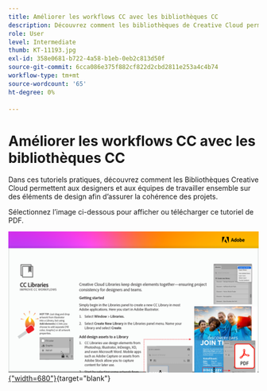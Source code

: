 ```yaml
---
title: Améliorer les workflows CC avec les bibliothèques CC
description: Découvrez comment les bibliothèques de Creative Cloud permettent de rassembler les éléments de conception et d’assurer ainsi la cohérence du projet pour les designers et les équipes
role: User
level: Intermediate
thumb: KT-11193.jpg
exl-id: 358e0681-b722-4a58-b1eb-0eb2c813d50f
source-git-commit: 6cca086e375f882cf822d2cbd2811e253a4c4b74
workflow-type: tm+mt
source-wordcount: '65'
ht-degree: 0%

---
```


# Améliorer les workflows CC avec les bibliothèques CC

Dans ces tutoriels pratiques, découvrez comment les Bibliothèques Creative Cloud permettent aux designers et aux équipes de travailler ensemble sur des éléments de design afin d’assurer la cohérence des projets.

Sélectionnez l’image ci-dessous pour afficher ou télécharger ce tutoriel de PDF.

[![Image de la première page du tutoriel](assets/Improveccworkflowswithcclibraries.png){&quot;width=680&quot;}](assets/ImproveCCWorkflowsCCLibraries.pdf){target=&quot;blank&quot;}

